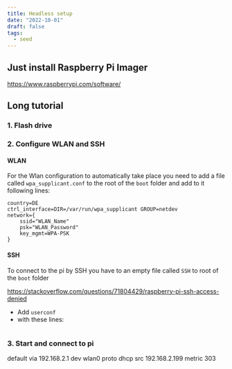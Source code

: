 ```yaml
---
title: Headless setup
date: "2022-10-01"
draft: false
tags:
  - seed
---
```


## Just install Raspberry Pi Imager

https://www.raspberrypi.com/software/

## Long tutorial

### 1. Flash drive

### 2. Configure WLAN and SSH

#### WLAN

For the Wlan configuration to automatically take place you need to add a file called `wpa_supplicant.conf` to the root of the `boot` folder and add to it following lines:

```Vim
country=DE
ctrl_interface=DIR=/var/run/wpa_supplicant GROUP=netdev
network={
    ssid="WLAN_Name"
    psk="WLAN_Password"
    key_mgmt=WPA-PSK
}
```

#### SSH

To connect to the pi by SSH you have to an empty file called `SSH` to root of the `boot` folder

https://stackoverflow.com/questions/71804429/raspberry-pi-ssh-access-denied

- Add `userconf`
- with these lines:

```Vim

```

### 3. Start and connect to pi

default via 192.168.2.1 dev wlan0 proto dhcp src 192.168.2.199 metric 303
